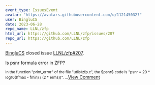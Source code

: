 ```yaml
---
event_type: IssuesEvent
avatar: "https://avatars.githubusercontent.com/u/112145032?"
user: BingluCS
date: 2023-06-28
repo_name: LLNL/zfp
html_url: https://github.com/LLNL/zfp/issues/207
repo_url: https://github.com/LLNL/zfp
---
```


<a href='https://github.com/BingluCS' target='_blank'>BingluCS</a> closed issue <a href='https://github.com/LLNL/zfp/issues/207' target='_blank'>LLNL/zfp#207</a>.

<p>Is psnr formula error in ZFP?</p><small>In the function "print_error" of the file "utils/zfp.c", the $psnr$ code is "psnr = 20 * log10((fmax - fmin) / (2 * erms))". ...</small><a href='https://github.com/LLNL/zfp/issues/207' target='_blank'>View Comment</a>